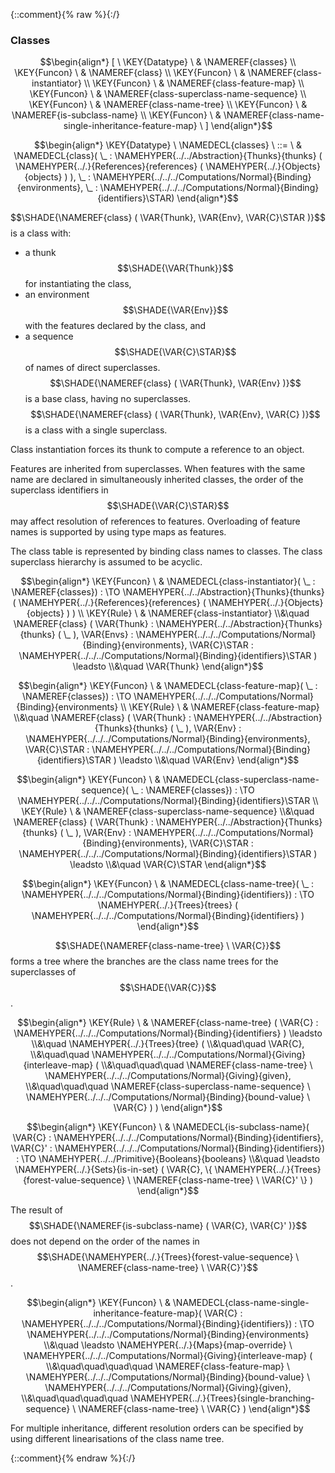 {::comment}{% raw %}{:/}

### Classes
               


$$\begin{align*}
  [ \
  \KEY{Datatype} \ & \NAMEREF{classes} \\
  \KEY{Funcon} \ & \NAMEREF{class} \\
  \KEY{Funcon} \ & \NAMEREF{class-instantiator} \\
  \KEY{Funcon} \ & \NAMEREF{class-feature-map} \\
  \KEY{Funcon} \ & \NAMEREF{class-superclass-name-sequence} \\
  \KEY{Funcon} \ & \NAMEREF{class-name-tree} \\
  \KEY{Funcon} \ & \NAMEREF{is-subclass-name} \\
  \KEY{Funcon} \ & \NAMEREF{class-name-single-inheritance-feature-map}
  \ ]
\end{align*}$$

$$\begin{align*}
  \KEY{Datatype} \ 
  \NAMEDECL{classes} 
  \ ::= \ & \NAMEDECL{class}(
                               \_ : \NAMEHYPER{../../Abstraction}{Thunks}{thunks}
                                         (  \NAMEHYPER{../.}{References}{references}
                                                 (  \NAMEHYPER{../.}{Objects}{objects} ) ), \_ : \NAMEHYPER{../../../Computations/Normal}{Binding}{environments}, \_ : \NAMEHYPER{../../../Computations/Normal}{Binding}{identifiers}\STAR)
\end{align*}$$


  $$\SHADE{\NAMEREF{class}
           (  \VAR{Thunk}, 
                  \VAR{Env}, 
                  \VAR{C}\STAR )}$$ is a class with:
  * a thunk $$\SHADE{\VAR{Thunk}}$$ for instantiating the class,
  * an environment $$\SHADE{\VAR{Env}}$$ with the features declared by the class, and
  * a sequence $$\SHADE{\VAR{C}\STAR}$$ of names of direct superclasses.
  $$\SHADE{\NAMEREF{class}
           (  \VAR{Thunk}, 
                  \VAR{Env} )}$$ is a base class, having no superclasses.
  $$\SHADE{\NAMEREF{class}
           (  \VAR{Thunk}, 
                  \VAR{Env}, 
                  \VAR{C} )}$$ is a class with a single superclass.
  
  Class instantiation forces its thunk to compute a reference to an object.

  Features are inherited from superclasses. When features with the same name
  are declared in simultaneously inherited classes, the order of the superclass
  identifiers in $$\SHADE{\VAR{C}\STAR}$$ may affect resolution of references to features. 
  Overloading of feature names is supported by using type maps as features.

  The class table is represented by binding class names to classes. 
  The class superclass hierarchy is assumed to be acyclic.


$$\begin{align*}
  \KEY{Funcon} \
  & \NAMEDECL{class-instantiator}(
                       \_ : \NAMEREF{classes}) 
    :  \TO \NAMEHYPER{../../Abstraction}{Thunks}{thunks}
                     (  \NAMEHYPER{../.}{References}{references}
                             (  \NAMEHYPER{../.}{Objects}{objects} ) ) 
\\
  \KEY{Rule} \
    & \NAMEREF{class-instantiator} \\&\quad 
        \NAMEREF{class}
          (  \VAR{Thunk} : \NAMEHYPER{../../Abstraction}{Thunks}{thunks}
                            (  \_ ), 
                 \VAR{Envs} : \NAMEHYPER{../../../Computations/Normal}{Binding}{environments}, 
                 \VAR{C}\STAR : \NAMEHYPER{../../../Computations/Normal}{Binding}{identifiers}\STAR ) \leadsto \\&\quad
        \VAR{Thunk}
\end{align*}$$

$$\begin{align*}
  \KEY{Funcon} \
  & \NAMEDECL{class-feature-map}(
                       \_ : \NAMEREF{classes}) 
    :  \TO \NAMEHYPER{../../../Computations/Normal}{Binding}{environments} 
\\
  \KEY{Rule} \
    & \NAMEREF{class-feature-map} \\&\quad 
        \NAMEREF{class}
          (  \VAR{Thunk} : \NAMEHYPER{../../Abstraction}{Thunks}{thunks}
                            (  \_ ), 
                 \VAR{Env} : \NAMEHYPER{../../../Computations/Normal}{Binding}{environments}, 
                 \VAR{C}\STAR : \NAMEHYPER{../../../Computations/Normal}{Binding}{identifiers}\STAR ) \leadsto \\&\quad
        \VAR{Env}
\end{align*}$$

$$\begin{align*}
  \KEY{Funcon} \
  & \NAMEDECL{class-superclass-name-sequence}(
                       \_ : \NAMEREF{classes}) 
    :  \TO \NAMEHYPER{../../../Computations/Normal}{Binding}{identifiers}\STAR 
\\
  \KEY{Rule} \
    & \NAMEREF{class-superclass-name-sequence} \\&\quad 
        \NAMEREF{class}
          (  \VAR{Thunk} : \NAMEHYPER{../../Abstraction}{Thunks}{thunks}
                            (  \_ ), 
                 \VAR{Env} : \NAMEHYPER{../../../Computations/Normal}{Binding}{environments}, 
                 \VAR{C}\STAR : \NAMEHYPER{../../../Computations/Normal}{Binding}{identifiers}\STAR ) \leadsto \\&\quad
        \VAR{C}\STAR
\end{align*}$$

$$\begin{align*}
  \KEY{Funcon} \
  & \NAMEDECL{class-name-tree}(
                       \_ : \NAMEHYPER{../../../Computations/Normal}{Binding}{identifiers}) 
    :  \TO \NAMEHYPER{../.}{Trees}{trees}
                     (  \NAMEHYPER{../../../Computations/Normal}{Binding}{identifiers} ) 
\end{align*}$$


  $$\SHADE{\NAMEREF{class-name-tree} \ 
           \VAR{C}}$$ forms a tree where the branches are the class name
  trees for the superclasses of $$\SHADE{\VAR{C}}$$.


$$\begin{align*}
  \KEY{Rule} \
    & \NAMEREF{class-name-tree}
        (  \VAR{C} : \NAMEHYPER{../../../Computations/Normal}{Binding}{identifiers} ) \leadsto \\&\quad
        \NAMEHYPER{../.}{Trees}{tree}
          ( \\&\quad\quad \VAR{C}, \\&\quad\quad
                 \NAMEHYPER{../../../Computations/Normal}{Giving}{interleave-map}
                  ( \\&\quad\quad\quad \NAMEREF{class-name-tree} \ 
                          \NAMEHYPER{../../../Computations/Normal}{Giving}{given}, \\&\quad\quad\quad
                         \NAMEREF{class-superclass-name-sequence} \ 
                          \NAMEHYPER{../../../Computations/Normal}{Binding}{bound-value} \ 
                            \VAR{C} ) )
\end{align*}$$

$$\begin{align*}
  \KEY{Funcon} \
  & \NAMEDECL{is-subclass-name}(
                       \VAR{C} : \NAMEHYPER{../../../Computations/Normal}{Binding}{identifiers}, \VAR{C}' : \NAMEHYPER{../../../Computations/Normal}{Binding}{identifiers}) 
    :  \TO \NAMEHYPER{../../Primitive}{Booleans}{booleans} \\&\quad
    \leadsto \NAMEHYPER{../.}{Sets}{is-in-set}
               (  \VAR{C}, 
                      \{  \NAMEHYPER{../.}{Trees}{forest-value-sequence} \ 
                              \NAMEREF{class-name-tree} \ 
                                \VAR{C}' \} )
\end{align*}$$


  The result of $$\SHADE{\NAMEREF{is-subclass-name}
           (  \VAR{C}, 
                  \VAR{C}' )}$$ does not depend on the order of
  the names in $$\SHADE{\NAMEHYPER{../.}{Trees}{forest-value-sequence} \ 
           \NAMEREF{class-name-tree} \ 
             \VAR{C}'}$$. 


$$\begin{align*}
  \KEY{Funcon} \
  & \NAMEDECL{class-name-single-inheritance-feature-map}(
                       \VAR{C} : \NAMEHYPER{../../../Computations/Normal}{Binding}{identifiers}) 
    :  \TO \NAMEHYPER{../../../Computations/Normal}{Binding}{environments} \\&\quad
    \leadsto \NAMEHYPER{../.}{Maps}{map-override} \ 
               \NAMEHYPER{../../../Computations/Normal}{Giving}{interleave-map}
                 ( \\&\quad\quad\quad\quad \NAMEREF{class-feature-map} \ 
                         \NAMEHYPER{../../../Computations/Normal}{Binding}{bound-value} \ 
                           \NAMEHYPER{../../../Computations/Normal}{Giving}{given}, \\&\quad\quad\quad\quad
                        \NAMEHYPER{../.}{Trees}{single-branching-sequence} \ 
                         \NAMEREF{class-name-tree} \ 
                           \VAR{C} )
\end{align*}$$


  For multiple inheritance, different resolution orders can be specified
  by using different linearisations of the class name tree.



[Funcons-beta]: /CBS-beta/math/Funcons-beta
  "FUNCONS-BETA"
[Unstable-Funcons-beta]: /CBS-beta/math/Unstable-Funcons-beta
  "UNSTABLE-FUNCONS-BETA"
[Languages-beta]: /CBS-beta/math/Languages-beta
  "LANGUAGES-BETA"
[Unstable-Languages-beta]: /CBS-beta/math/Unstable-Languages-beta
  "UNSTABLE-LANGUAGES-BETA"
[CBS-beta]: /CBS-beta
  "CBS-BETA"
[Classes.cbs]: https://github.com/plancomps/CBS-beta/blob/master/Funcons-beta/Values/Composite/Classes/Classes.cbs
  "CBS SOURCE FILE ON GITHUB"
[PLAIN]: /CBS-beta/docs/Funcons-beta/Values/Composite/Classes
  "CBS SOURCE WEB PAGE"
 [PRETTY]: /CBS-beta/math/Funcons-beta/Values/Composite/Classes
  "CBS-KATEX WEB PAGE"
[PDF]: /CBS-beta/math/Funcons-beta/Values/Composite/Classes/Classes.pdf
  "CBS-LATEX PDF FILE"
[PLanCompS Project]: https://plancomps.github.io
  "PROGRAMMING LANGUAGE COMPONENTS AND SPECIFICATIONS PROJECT HOME PAGE"
{::comment}{% endraw %}{:/}
